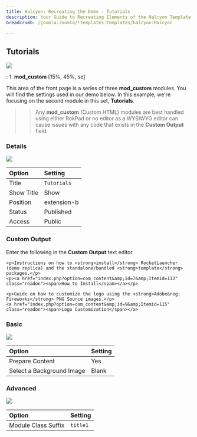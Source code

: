 ```yaml
---
title: Halcyon: Recreating the Demo - Tutorials
description: Your Guide to Recreating Elements of the Halcyon Template for Joomla
breadcrumb: /joomla:Joomla/!templates:Templates/halcyon:Halcyon

---
```


Tutorials
-----

![][demo]

:   1. **mod_custom** [15%, 45%, se]

This area of the front page is a series of three **mod_custom** modules. You will find the settings used in our demo below. In this example, we're focusing on the second module in this set, **Tutorials**.

>> Any **mod_custom** (Custom HTML) modules are best handled using either RokPad or no editor as a WYSIWYG editor can cause issues with any code that exists in the **Custom Output** field.

### Details
![][demo2]

| Option     | Setting              |  
| :--------- | :------------------- |  
| Title      | `Tutorials`          |  
| Show Title | Show                 |  
| Position   | extension-b          |  
| Status     | Published            |  
| Access     | Public               |  

### Custom Output
Enter the following in the **Custom Output** text editor.

~~~
<p>Instructions on how to <strong>install</strong> RocketLauncher (demo replica) and the standalone/bundled <strong>template</strong> packages.</p>
<p><a href="index.php?option=com_content&amp;id=7&amp;Itemid=113" class="readon"><span>How to Install</span></a></p>

<p>Guide on how to customize the logo using the <strong>Adobe&reg; Fireworks</strong> PNG Source images.</p>
<a href="index.php?option=com_content&amp;id=9&amp;Itemid=115" class="readon"><span>Logo Customization</span></a>
~~~

### Basic
![][demo3]

| Option                    | Setting |  
| :------------------------ | :------ |  
| Prepare Content           | Yes     |  
| Select a Background Image | Blank   |

### Advanced
![][demo4]

| Option              | Setting  |  
| :------------------ | :------- |  
| Module Class Suffix | `title1` |  

[demo]: assets/demo_8.jpeg
[demo2]: assets/tutorials_1.jpeg
[demo3]: assets/tutorials_2.jpeg
[demo4]: assets/tutorials_3.jpeg